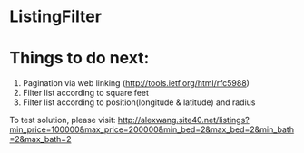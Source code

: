 # ListingFilter

# Things to do next:
1. Pagination via web linking (http://tools.ietf.org/html/rfc5988)
2. Filter list according to square feet
3. Filter list according to position(longitude & latitude) and radius

To test solution, please visit: http://alexwang.site40.net/listings?min_price=100000&max_price=200000&min_bed=2&max_bed=2&min_bath=2&max_bath=2
